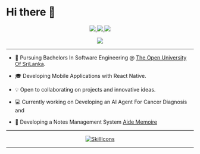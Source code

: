 
<h1> Hi there 👋 </h1>


<p align="center">
    
<a href="https://zeenathzahra.github.io/">
    <img src="https://img.shields.io/badge/Website-red?style=flat-square">
</a>  

<a href="https://www.linkedin.com/in/zeenath-zahra/">
    <img src="https://img.shields.io/badge/-Linkedin-blue?style=flat-square&logo=linkedin">
</a>
<a href="mailto:zeenathzahra17@gmail.com">
    <img src="https://img.shields.io/badge/-Email-red?style=flat-square&logo=gmail&logoColor=white">
</a>


<p align="center">

<a href="https://github.com/ZeenathZahra">
    <img src="https://github-stats-alpha.vercel.app/api?username=ZeenathZahra&cc=22272e&tc=37BCF6&ic=fff&bc=0000">
</a>
<hr>
</p>
</p>

* 📖 Pursuing Bachelors In Software Engineering @ [The Open University Of SriLanka](https://ou.ac.lk/). 

* 🎓 Developing Mobile Applications with React Native.

* 💡 Open to collaborating on projects and innovative ideas. 

* 💻 Currently working on Developing an AI Agent For Cancer Diagnosis and

* 📝 Developing a Notes Management System [Aide Memoire](https://digital-garden-site.vercel.app/)
<hr>
<div align="center">
 


  [![SkillIcons](https://skillicons.dev/icons?i=ts,html,css,javascript,androidstudio,dart,flutter,vscode,visualstudio,java,c,py,markdown,vercel,react,nodejs,firebase,postman,git,github,githubactions,mysql,tailwind,django,vue,figma,ruby,php,dart,flutter)](https://skillicons.dev)<br/>

</div>
<hr>






